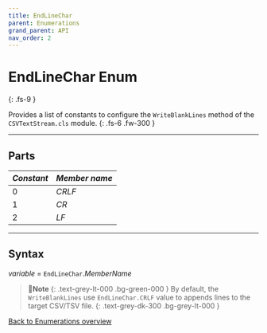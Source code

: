 ```yaml
---
title: EndLineChar
parent: Enumerations
grand_parent: API
nav_order: 2
---
```


# EndLineChar Enum
{: .fs-9 }

Provides a list of constants to configure the `WriteBlankLines` method of the `CSVTextStream.cls` module.
{: .fs-6 .fw-300 }

---

## Parts

|**_Constant_**|**_Member name_**|
|:----------|:----------|
|0|*CRLF*|
|1|*CR*|
|2|*LF*|

---

## Syntax

*variable* = `EndLineChar`.*MemberName*

>📝**Note**
>{: .text-grey-lt-000 .bg-green-000 }
>By default, the `WriteBlankLines` use `EndLineChar.CRLF` value to appends lines to the target CSV/TSV file.
{: .text-grey-dk-300 .bg-grey-lt-000 }

[Back to Enumerations overview](https://ws-garcia.github.io/VBA-CSV-interface/api/enumerations/)